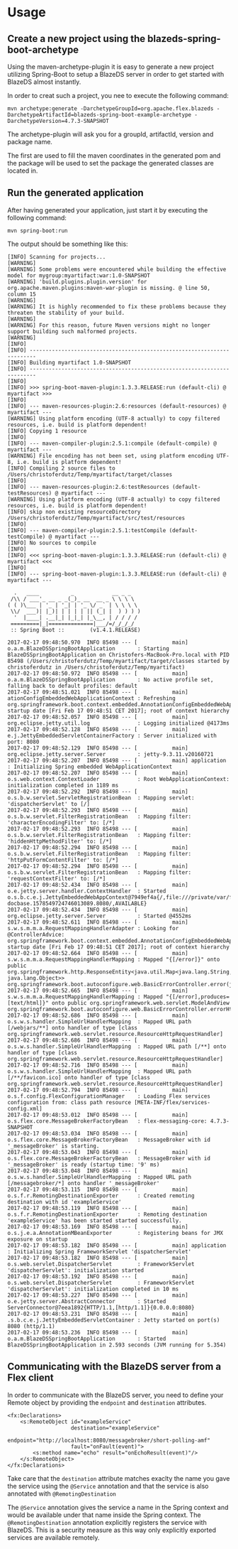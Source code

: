 <!--
  Licensed to the Apache Software Foundation (ASF) under one
  or more contributor license agreements.  See the NOTICE file
  distributed with this work for additional information
  regarding copyright ownership.  The ASF licenses this file
  to you under the Apache License, Version 2.0 (the
  "License"); you may not use this file except in compliance
  with the License.  You may obtain a copy of the License at

      https://www.apache.org/licenses/LICENSE-2.0

  Unless required by applicable law or agreed to in writing,
  software distributed under the License is distributed on an
  "AS IS" BASIS, WITHOUT WARRANTIES OR CONDITIONS OF ANY
  KIND, either express or implied.  See the License for the
  specific language governing permissions and limitations
  under the License.
  -->
# Usage

## Create a new project using the blazeds-spring-boot-archetype

Using the maven-archetype-plugin it is easy to generate a new project utilizing Spring-Boot to setup a BlazeDS server in
order to get started with BlazeDS almost instantly.

In order to creat such a project, you nee to execute the following command:

```
mvn archetype:generate -DarchetypeGroupId=org.apache.flex.blazeds -DarchetypeArtifactId=blazeds-spring-boot-example-archetype -DarchetypeVersion=4.7.3-SNAPSHOT
```

The archetype-plugin will ask you for a groupId, artifactId, version and package name.

The first are used to fill the maven coordinates in the generated pom and the package will be used to set the package
the generated classes are located in.

## Run the generated application

After having generated your application, just start it by executing the following command:

```
mvn spring-boot:run
```

The output should be something like this:

```
[INFO] Scanning for projects...
[WARNING] 
[WARNING] Some problems were encountered while building the effective model for mygroup:myartifact:war:1.0-SNAPSHOT
[WARNING] 'build.plugins.plugin.version' for org.apache.maven.plugins:maven-war-plugin is missing. @ line 50, column 15
[WARNING] 
[WARNING] It is highly recommended to fix these problems because they threaten the stability of your build.
[WARNING] 
[WARNING] For this reason, future Maven versions might no longer support building such malformed projects.
[WARNING] 
[INFO]                                                                         
[INFO] ------------------------------------------------------------------------
[INFO] Building myartifact 1.0-SNAPSHOT
[INFO] ------------------------------------------------------------------------
[INFO] 
[INFO] >>> spring-boot-maven-plugin:1.3.3.RELEASE:run (default-cli) @ myartifact >>>
[INFO] 
[INFO] --- maven-resources-plugin:2.6:resources (default-resources) @ myartifact ---
[WARNING] Using platform encoding (UTF-8 actually) to copy filtered resources, i.e. build is platform dependent!
[INFO] Copying 1 resource
[INFO] 
[INFO] --- maven-compiler-plugin:2.5.1:compile (default-compile) @ myartifact ---
[WARNING] File encoding has not been set, using platform encoding UTF-8, i.e. build is platform dependent!
[INFO] Compiling 2 source files to /Users/christoferdutz/Temp/myartifact/target/classes
[INFO] 
[INFO] --- maven-resources-plugin:2.6:testResources (default-testResources) @ myartifact ---
[WARNING] Using platform encoding (UTF-8 actually) to copy filtered resources, i.e. build is platform dependent!
[INFO] skip non existing resourceDirectory /Users/christoferdutz/Temp/myartifact/src/test/resources
[INFO] 
[INFO] --- maven-compiler-plugin:2.5.1:testCompile (default-testCompile) @ myartifact ---
[INFO] No sources to compile
[INFO] 
[INFO] <<< spring-boot-maven-plugin:1.3.3.RELEASE:run (default-cli) @ myartifact <<<
[INFO] 
[INFO] --- spring-boot-maven-plugin:1.3.3.RELEASE:run (default-cli) @ myartifact ---

  .   ____          _            __ _ _
 /\\ / ___'_ __ _ _(_)_ __  __ _ \ \ \ \
( ( )\___ | '_ | '_| | '_ \/ _` | \ \ \ \
 \\/  ___)| |_)| | | | | || (_| |  ) ) ) )
  '  |____| .__|_| |_|_| |_\__, | / / / /
 =========|_|==============|___/=/_/_/_/
 :: Spring Boot ::        (v1.4.1.RELEASE)

2017-02-17 09:48:50.970  INFO 85498 --- [           main] o.a.m.BlazeDSSpringBootApplication       : Starting BlazeDSSpringBootApplication on Christofers-MacBook-Pro.local with PID 85498 (/Users/christoferdutz/Temp/myartifact/target/classes started by christoferdutz in /Users/christoferdutz/Temp/myartifact)
2017-02-17 09:48:50.972  INFO 85498 --- [           main] o.a.m.BlazeDSSpringBootApplication       : No active profile set, falling back to default profiles: default
2017-02-17 09:48:51.021  INFO 85498 --- [           main] ationConfigEmbeddedWebApplicationContext : Refreshing org.springframework.boot.context.embedded.AnnotationConfigEmbeddedWebApplicationContext@6e372704: startup date [Fri Feb 17 09:48:51 CET 2017]; root of context hierarchy
2017-02-17 09:48:52.057  INFO 85498 --- [           main] org.eclipse.jetty.util.log               : Logging initialized @4173ms
2017-02-17 09:48:52.128  INFO 85498 --- [           main] e.j.JettyEmbeddedServletContainerFactory : Server initialized with port: 8080
2017-02-17 09:48:52.129  INFO 85498 --- [           main] org.eclipse.jetty.server.Server          : jetty-9.3.11.v20160721
2017-02-17 09:48:52.207  INFO 85498 --- [           main] application                              : Initializing Spring embedded WebApplicationContext
2017-02-17 09:48:52.207  INFO 85498 --- [           main] o.s.web.context.ContextLoader            : Root WebApplicationContext: initialization completed in 1189 ms
2017-02-17 09:48:52.292  INFO 85498 --- [           main] o.s.b.w.servlet.ServletRegistrationBean  : Mapping servlet: 'dispatcherServlet' to [/]
2017-02-17 09:48:52.293  INFO 85498 --- [           main] o.s.b.w.servlet.FilterRegistrationBean   : Mapping filter: 'characterEncodingFilter' to: [/*]
2017-02-17 09:48:52.293  INFO 85498 --- [           main] o.s.b.w.servlet.FilterRegistrationBean   : Mapping filter: 'hiddenHttpMethodFilter' to: [/*]
2017-02-17 09:48:52.294  INFO 85498 --- [           main] o.s.b.w.servlet.FilterRegistrationBean   : Mapping filter: 'httpPutFormContentFilter' to: [/*]
2017-02-17 09:48:52.294  INFO 85498 --- [           main] o.s.b.w.servlet.FilterRegistrationBean   : Mapping filter: 'requestContextFilter' to: [/*]
2017-02-17 09:48:52.434  INFO 85498 --- [           main] o.e.jetty.server.handler.ContextHandler  : Started o.s.b.c.e.j.JettyEmbeddedWebAppContext@7949ef4a{/,file:///private/var/folders/tv/wtkmxql91m1dm2rxr_htl7wr0000gn/T/jetty-docbase.1578549724746013089.8080/,AVAILABLE}
2017-02-17 09:48:52.434  INFO 85498 --- [           main] org.eclipse.jetty.server.Server          : Started @4552ms
2017-02-17 09:48:52.611  INFO 85498 --- [           main] s.w.s.m.m.a.RequestMappingHandlerAdapter : Looking for @ControllerAdvice: org.springframework.boot.context.embedded.AnnotationConfigEmbeddedWebApplicationContext@6e372704: startup date [Fri Feb 17 09:48:51 CET 2017]; root of context hierarchy
2017-02-17 09:48:52.664  INFO 85498 --- [           main] s.w.s.m.m.a.RequestMappingHandlerMapping : Mapped "{[/error]}" onto public org.springframework.http.ResponseEntity<java.util.Map<java.lang.String, java.lang.Object>> org.springframework.boot.autoconfigure.web.BasicErrorController.error(javax.servlet.http.HttpServletRequest)
2017-02-17 09:48:52.665  INFO 85498 --- [           main] s.w.s.m.m.a.RequestMappingHandlerMapping : Mapped "{[/error],produces=[text/html]}" onto public org.springframework.web.servlet.ModelAndView org.springframework.boot.autoconfigure.web.BasicErrorController.errorHtml(javax.servlet.http.HttpServletRequest,javax.servlet.http.HttpServletResponse)
2017-02-17 09:48:52.686  INFO 85498 --- [           main] o.s.w.s.handler.SimpleUrlHandlerMapping  : Mapped URL path [/webjars/**] onto handler of type [class org.springframework.web.servlet.resource.ResourceHttpRequestHandler]
2017-02-17 09:48:52.686  INFO 85498 --- [           main] o.s.w.s.handler.SimpleUrlHandlerMapping  : Mapped URL path [/**] onto handler of type [class org.springframework.web.servlet.resource.ResourceHttpRequestHandler]
2017-02-17 09:48:52.716  INFO 85498 --- [           main] o.s.w.s.handler.SimpleUrlHandlerMapping  : Mapped URL path [/**/favicon.ico] onto handler of type [class org.springframework.web.servlet.resource.ResourceHttpRequestHandler]
2017-02-17 09:48:52.794  INFO 85498 --- [           main] o.s.f.config.FlexConfigurationManager    : Loading Flex services configuration from: class path resource [META-INF/flex/services-config.xml]
2017-02-17 09:48:53.012  INFO 85498 --- [           main] o.s.flex.core.MessageBrokerFactoryBean   : flex-messaging-core: 4.7.3-SNAPSHOT
2017-02-17 09:48:53.034  INFO 85498 --- [           main] o.s.flex.core.MessageBrokerFactoryBean   : MessageBroker with id '_messageBroker' is starting.
2017-02-17 09:48:53.043  INFO 85498 --- [           main] o.s.flex.core.MessageBrokerFactoryBean   : MessageBroker with id '_messageBroker' is ready (startup time: '9' ms)
2017-02-17 09:48:53.048  INFO 85498 --- [           main] o.s.w.s.handler.SimpleUrlHandlerMapping  : Mapped URL path [/messagebroker/*] onto handler '_messageBroker'
2017-02-17 09:48:53.115  INFO 85498 --- [           main] o.s.f.r.RemotingDestinationExporter      : Created remoting destination with id 'exampleService'
2017-02-17 09:48:53.119  INFO 85498 --- [           main] o.s.f.r.RemotingDestinationExporter      : Remoting destination 'exampleService' has been started started successfully.
2017-02-17 09:48:53.169  INFO 85498 --- [           main] o.s.j.e.a.AnnotationMBeanExporter        : Registering beans for JMX exposure on startup
2017-02-17 09:48:53.182  INFO 85498 --- [           main] application                              : Initializing Spring FrameworkServlet 'dispatcherServlet'
2017-02-17 09:48:53.182  INFO 85498 --- [           main] o.s.web.servlet.DispatcherServlet        : FrameworkServlet 'dispatcherServlet': initialization started
2017-02-17 09:48:53.192  INFO 85498 --- [           main] o.s.web.servlet.DispatcherServlet        : FrameworkServlet 'dispatcherServlet': initialization completed in 10 ms
2017-02-17 09:48:53.227  INFO 85498 --- [           main] o.e.jetty.server.AbstractConnector       : Started ServerConnector@7eea1892{HTTP/1.1,[http/1.1]}{0.0.0.0:8080}
2017-02-17 09:48:53.231  INFO 85498 --- [           main] .s.b.c.e.j.JettyEmbeddedServletContainer : Jetty started on port(s) 8080 (http/1.1)
2017-02-17 09:48:53.236  INFO 85498 --- [           main] o.a.m.BlazeDSSpringBootApplication       : Started BlazeDSSpringBootApplication in 2.593 seconds (JVM running for 5.354)
```

## Communicating with the BlazeDS server from a Flex client

In order to communicate with the BlazeDS server, you need to define your Remote object by providing the `endpoint`
and `destination` attributes.

```
<fx:Declarations>
    <s:RemoteObject id="exampleService"
                    destination="exampleService"
                    endpoint="http://localhost:8080/messagebroker/short-polling-amf"
                    fault="onFault(event)">
        <s:method name="echo" result="onEchoResult(event)"/>
    </s:RemoteObject>
</fx:Declarations>
```

Take care that the `destination` attribute matches exaclty the name you gave the service using the `@Service` annotation
and that the service is also annotated with `@RemotingDestination`

The `@Service` annotation gives the service a name in the Spring context and would be available under that name inside
the Spring context. The `@RemotingDestination` annotation explicitly registers the service with BlazeDS. This is a
security measure as this way only explicitly exported services are available remotely.